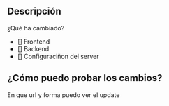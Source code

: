 ## Descripción
¿Qué ha cambiado?

- [] Frontend
- [] Backend
- [] Configuraciñon del server

## ¿Cómo puedo probar los cambios?
En que url y forma puedo ver el update
